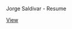 Jorge Saldivar - Resume 

[View](https://github.com/joausaga/cv/blob/resume/jorgesaldivar_resume.pdf?raw=true)
